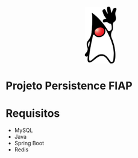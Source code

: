 <p align="center">
<img src="/img/Duke.png" height="150">
</p>

<h1> 
 Projeto Persistence FIAP 
</h1>

# Requisitos
- MySQL <br>
- Java <br>
- Spring Boot <br>
- Redis
